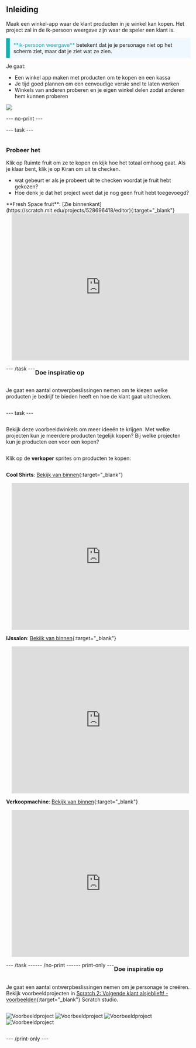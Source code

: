 ## Inleiding

Maak een winkel-app waar de klant producten in je winkel kan kopen. Het project zal in de ik-persoon weergave zijn waar de speler een klant is.

<p style="border-left: solid; border-width:10px; border-color: #0faeb0; background-color: aliceblue; padding: 10px;">
<span style="color: #0faeb0">**ik-persoon weergave**</span> betekent dat je je personage niet op het scherm ziet, maar dat je ziet wat ze zien.
</p>

Je gaat:
+ Een winkel app maken met producten om te kopen en een kassa
+ Je tijd goed plannen om een eenvoudige versie snel te laten werken
+ Winkels van anderen proberen en je eigen winkel delen zodat anderen hem kunnen proberen

![](images/example-strip.png)

--- no-print ---

--- task ---

<div style="display: flex; flex-wrap: wrap">
<div style="flex-basis: 175px; flex-grow: 1">  

### Probeer het

Klik op Ruimte fruit om ze te kopen en kijk hoe het totaal omhoog gaat. Als je klaar bent, klik je op Kiran om uit te checken. 

+ wat gebeurt er als je probeert uit te checken voordat je fruit hebt gekozen? 
+ Hoe denk je dat het project weet dat je nog geen fruit hebt toegevoegd?

</div>
<div>
**Fresh Space fruit**: [Zie binnenkant](https://scratch.mit.edu/projects/528696418/editor){:target="_blank"}
<div class="scratch-preview" style="margin-left: 15px;">
  <iframe allowtransparency="true" width="485" height="402" src="https://scratch.mit.edu/projects/embed/528696418/?autostart=false" frameborder="0"></iframe>
</div>
</div>

--- /task ---

### Doe inspiratie op

Je gaat een aantal ontwerpbeslissingen nemen om te kiezen welke producten je bedrijf te bieden heeft en hoe de klant gaat uitchecken.

--- task ---

Bekijk deze voorbeeldwinkels om meer ideeën te krijgen. Met welke projecten kun je meerdere producten tegelijk kopen? Bij welke projecten kun je producten een voor een kopen?

Klik op de **verkoper** sprites om producten te kopen:

**Cool Shirts**: [Bekijk van binnen](https://scratch.mit.edu/projects/528697069/editor){:target="_blank"}
<div class="scratch-preview" style="margin-left: 15px;">
  <iframe allowtransparency="true" width="485" height="402" src="https://scratch.mit.edu/projects/embed/528697069/?autostart=false" frameborder="0"></iframe>
</div>

**IJssalon**: [Bekijk van binnen](https://scratch.mit.edu/projects/525972748/editor){:target="_blank"}
<div class="scratch-preview" style="margin-left: 15px;">
  <iframe allowtransparency="true" width="485" height="402" src="https://scratch.mit.edu/projects/embed/525972748/?autostart=false" frameborder="0"></iframe>
</div>

**Verkoopmachine**: [Bekijk van binnen](https://scratch.mit.edu/projects/526051796/editor){:target="_blank"}
<div class="scratch-preview" style="margin-left: 15px;">
  <iframe allowtransparency="true" width="485" height="402" src="https://scratch.mit.edu/projects/embed/526051796/?autostart=false" frameborder="0"></iframe>
</div>

--- /task ---

--- /no-print ---

--- print-only ---

### Doe inspiratie op

Je gaat een aantal ontwerpbeslissingen nemen om je personage te creëren. Bekijk voorbeeldprojecten in [Scratch 2: Volgende klant alsjeblieft! - voorbeelden](https://scratch.mit.edu/studios/29611454/){:target="_blank"} Scratch studio.

![Voorbeeldproject](images/fruit.png) ![Voorbeeldproject](images/tshirt.png) ![Voorbeeldproject](images/icecream.png) ![Voorbeeldproject](images/vending.png)

--- /print-only ---

